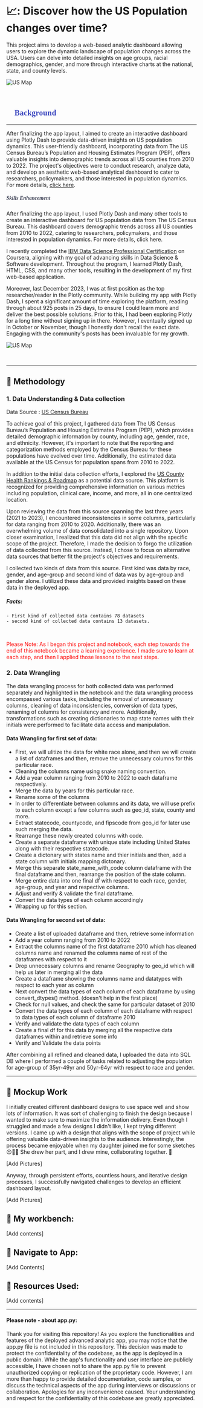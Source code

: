 # 📈: Discover how the US Population changes over time? 
This project aims to develop a web-based analytic dashboard allowing users to explore the dynamic landscape of population changes across the USA. Users can delve into detailed insights on age groups, racial demographics, gender, and more through interactive charts at the national, state, and county levels.


![US Map](https://github.com/satyndragautam/plotly-dash-app/blob/main/images/pop_test.png)

<br>

## **<span style="color:#424dc1; font-family:montserrat;">:page_facing_up: Background </span>**
* **

After finalizing the app layout, I aimed to create an interactive dashboard using Plotly Dash to provide data-driven insights on US population dynamics. This user-friendly dashboard, incorporating data from The US Census Bureau’s Population and Housing Estimates Program (PEP), offers valuable insights into demographic trends across all US counties from 2010 to 2022. The project's objectives were to conduct research, analyze data, and develop an aesthetic web-based analytical dashboard to cater to researchers, policymakers, and those interested in population dynamics. For more details, [click here](https://data.census.gov/).

##### **<span style="color:rgba(51, 55, 75, 0.95); font-family:montserrat;">Skills Enhancement </span>**

After finalizing the app layout, I used Plotly Dash and many other tools to create an interactive dashboard for US population data from The US Census Bureau. This dashboard covers demographic trends across all US counties from 2010 to 2022, catering to researchers, policymakers, and those interested in population dynamics. For more details, click here.

I recently completed the [IBM Data Science Professional Certification](https://www.coursera.org/account/accomplishments/professional-cert/SMB6GDH3KV6R) on Coursera, aligning with my goal of advancing skills in Data Science & Software development. Throughout the program, I learned Plotly Dash, HTML, CSS, and many other tools,  resulting in the development of my first web-based application.

Moreover, last December 2023, I was at first position as the top researcher/reader in the Plotly community. While building my app with Plotly Dash, I spent a significant amount of time exploring the platform, reading through about 925 posts in 25 days, to ensure I could learn more and deliver the best possible solutions. Prior to this, I had been exploring Plotly for a long time without signing up in there. However, I eventually signed up in October or November, though I honestly don't recall the exact date. Engaging with the community's posts has been invaluable for my growth.

![US Map](https://github.com/satyndragautam/plotly-dash-app/blob/main/images/toplist.png)

<br>
<hr>

## :page_facing_up: Methodology
  ### 1. Data Understanding & Data collection 
  Data Source : [US Census Bureau](https://www.census.gov/)

To achieve goal of this project, I gathered data from The US Census Bureau’s Population and Housing Estimates Program (PEP), which provides detailed demographic information by county, including age, gender, race, and ethnicity. However, it's important to note that the reporting and categorization methods employed by the Census Bureau for these populations have evolved over time. Additionally, the estimated data available at the US Census for population spans from 2010 to 2022.

In addition to the initial data collection efforts, I explored the [US County Health Rankings & Roadmap](https://www.countyhealthrankings.org/) as a potential data source. This platform is recognized for providing comprehensive information on various metrics including population, clinical care, income, and more, all in one centralized location.

Upon reviewing the data from this source spanning the last three years (2021 to 2023), I encountered inconsistencies in some columns, particularly for data ranging from 2010 to 2020. Additionally, there was an overwhelming volume of data consolidated into a single repository. Upon closer examination, I realized that this data did not align with the specific scope of the project. Therefore, I made the decision to forgo the utilization of data collected from this source. Instead, I chose to focus on alternative data sources that better fit the project's objectives and requirements.

I collected two kinds of data from this source. First kind was data by race, gender, and age-group and second kind of data was by age-group and gender alone. I utilized these data and provided insights based on these data in the deployed app. 

  ##### Facts: 
    - First kind of collected data contains 78 datasets
    - second kind of collected data contains 13 datasets. 

<br>

<p style="color: red;"> Please Note: As I began this project and notebook, each step towards the end of this notebook became a learning experience. I made sure to learn at each step, and then I applied those lessons to the next steps. </p>

 ### 2. Data Wrangling
 
The data wrangling process for both collected data was performed separately and highlighted in the notebook and the data wrangling process encompassed various tasks, including the removal of unnecessary columns, cleaning of data inconsistencies, conversion of data types, renaming of columns for consistency and more. Additionally, transformations such as creating dictionaries to map state names with their initials were performed to facilitate data access and manipulation. 

#### Data Wrangling for first set of data: 
* First, we will ulitize the data for white race alone, and then we will create a list of dataframes and then, remove the unnecessary columns for this particular race.
* Cleaning the columns name using snake naming convention.
* Add a year column ranging from 2010 to 2022 to each dataframe respectively.
* Merge the data by years for this particular race.
* Rename some of the columns
* In order to differentiate between columns and its data, we will use prefix to each column except a few columns such as geo_id, state, county and more.
* Extract statecode, countycode, and fipscode from geo_id for later use such merging the data.
* Rearrange these newly created columns with code.
* Create a separate dataframe with unique state including United States along with their respective statecode.
* Create a dictonary with states name and thier initials and then, add a state column with initials mapping dictonary.
* Merge this separate state_name_with_code column dataframe with the final dataframe and then, rearrange the position of the state column.
* Merge entire data into one final df with respect to each race, gender, age-group, and year and respective columns.
* Adjust and verify & validate the final dataframe.
* Convert the data types of each column accordingly
* Wrapping up for this section.

#### Data Wrangling for second set of data: 
* Create a list of uploaded dataframe and then, retrieve some information
* Add a year column ranging from 2010 to 2022
* Extract the columns name of the first dataframe 2010 which has cleaned columns name and renamed the columns name of rest of the dataframes with respect to it
* Drop unnecessary columns and rename Geography to geo_id which will help us later in merging all the data
* Create a dataframe showing the columns name and datatypes with respect to each year as column
* Next convert the data types of each column of each dataframe by using convert_dtypes() method. (doesn't help in the first place)
* Check for null values, and check the same for particular dataset of 2010
* Convert the data types of each column of each dataframe with respect to data types of each column of dataframe 2010
* Verify and validate the data types of each column
* Create a final df for this data by merging all the respective data dataframes within and retrieve some info
* Verify and Validate the data points


After combining all refined and cleaned data, I uploaded the data into SQL DB where I performed a couple of tasks related to adjusting the population for age-group of 35yr-49yr and 50yr-64yr with respect to race and gender. 

<hr>

## :page_facing_up: Mockup Work

I initially created different dashboard designs to use space well and show lots of information. It was sort of challenging to finish the design because I wanted to make sure to maximize the information delivery. 
Even though I struggled and made a few designs I didn't like, I kept trying different versions. I came up with a design that aligns with the scope of project while offering valuable data-driven insights to the audience. 
Interestingly, the process became enjoyable when my daughter joined me for some sketches 😍🤣🤣 She drew her part, and I drew mine, collaborating together. 💖

[Add Pictures]

Anyway, through persistent efforts, countless hours, and iterative design processes, I successfully navigated challenges to develop an efficient dashboard layout. 

[Add Pictures]

## :page_facing_up: My workbench:

[Add contents]




## :page_facing_up: Navigate to App: 

[Add Contents]

## :page_facing_up: Resources Used: 

[Add contents]


<hr>

#### Please note - about app.py:

Thank you for visiting this repository! As you explore the functionalities and features of the deployed advanced analytic app, you may notice that the app.py file is not included in this repository. This decision was made to protect the confidentiality of the codebase, as the app is deployed in a public domain. While the app's functionality and user interface are publicly accessible, I have chosen not to share the app.py file to prevent unauthorized copying or replication of the proprietary code. However, I am more than happy to provide detailed documentation, code samples, or discuss the technical aspects of the app during interviews or discussions or collaboration. Apologies for any inconvenience caused. Your understanding and respect for the confidentiality of this codebase are greatly appreciated. 
